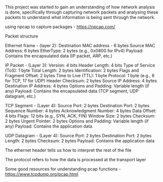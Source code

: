 This project was started to gain an understanding of how network analysis is done, specifically through capturing network packets and analysing these packets to understand what information is being sent through the network.

using npcap to capture packages - https://npcap.com/

Packet structure

Ethernet frame - (layer 2):
Destination MAC address - 6 bytes
Source MAC Address: 6 bytes
EtherType: 2 bytes (e.g., 0x0800 for IPv4)
Payload: Contains the encapsulated data (IP packet, ARP, etc.)

IP Packet - (Layer 3):
Version: 4 bits
Header Length: 4 bits
Type of Service (ToS): 1 byte
Total Length: 2 bytes
Identification: 2 bytes
Flags and Fragment Offset: 2 bytes
Time to Live (TTL): 1 byte
Protocol: 1 byte (e.g., 6 for TCP, 17 for UDP)
Header Checksum: 2 bytes
Source IP Address: 4 bytes
Destination IP Address: 4 bytes
Options and Padding: Variable length (if any)
Payload: Contains the encapsulated data (TCP segment, UDP datagram, etc.)

TCP Segment - (Layer 4):
Source Port: 2 bytes
Destination Port: 2 bytes
Sequence Number: 4 bytes
Acknowledgment Number: 4 bytes
Data Offset: 4 bits
Flags: 12 bits (e.g., SYN, ACK, FIN)
Window Size: 2 bytes
Checksum: 2 bytes
Urgent Pointer: 2 bytes
Options and Padding: Variable length (if any)
Payload: Contains the application data

UDP Datagram - (Layer 4):
Source Port: 2 bytes
Destination Port: 2 bytes
Length: 2 bytes
Checksum: 2 bytes
Payload: Contains the application data



The ethernet header tells us how to interpret the rest of the file

The protocol refers to how the data is processed at the transport layer


Some good resources for understanding pcap functions - https://www.tcpdump.org/pcap.html

